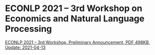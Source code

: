 # ECONLP 2021 – 3rd Workshop on Economics and Natural Language Processing

[ECONLP 2021 – 3rd Workshop, Preliminary Announcement, PDF 498KB, Update: 2021-04-13](/econlp/2021/ECONLP-2021-Preliminary-Announcement.pdf)

